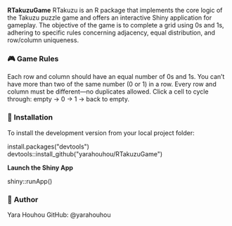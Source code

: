 **RTakuzuGame**
RTakuzu is an R package that implements the core logic of the Takuzu puzzle game and offers an interactive Shiny application for gameplay. The objective of the game is to complete a grid using 0s and 1s, adhering to specific rules concerning adjacency, equal distribution, and row/column uniqueness.

### 🎮 **Game Rules**

Each row and column should have an equal number of 0s and 1s.
You can’t have more than two of the same number (0 or 1) in a row.
Every row and column must be different—no duplicates allowed.
Click a cell to cycle through: empty → 0 → 1 → back to empty.

### 🔧 **Installation**

To install the development version from your local project folder:

install.packages("devtools")  
devtools::install_github("yarahouhou/RTakuzuGame")


**Launch the Shiny App**

shiny::runApp()

### 👤 **Author**

Yara Houhou
GitHub: @yarahouhou
